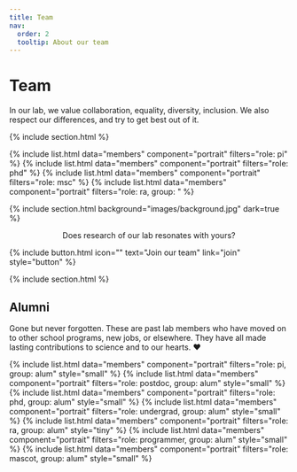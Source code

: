 ```yaml
---
title: Team
nav:
  order: 2
  tooltip: About our team
---
```


# Team

In our lab, we value collaboration, equality, diversity, inclusion. We also respect our differences, and try to get best out of it.

{% include section.html %}

{% include list.html data="members" component="portrait" filters="role: pi" %} {% include list.html data="members" component="portrait" filters="role: phd" %} {% include list.html data="members" component="portrait" filters="role: msc" %} {% include list.html data="members" component="portrait" filters="role: ra, group: " %}

<!-- <p style="text-align: center;"><strong>Principal Investigators</strong></p> -->
<!-- {% include list.html data="members" component="portrait" filters="role: pi" %}  -->


<!-- <p style="text-align: center;"><strong>Graduate students</strong></p> -->
<!-- {% include list.html data="members" component="portrait" filters="role: phd" %}  -->


<!-- <p style="text-align: center;"><strong>Undergrad students</strong></p> -->
<!-- {% include list.html data="members" component="portrait" filters="role: msc" %} {% include list.html data="members" component="portrait" filters="role: ra" %} -->

{% include section.html background="images/background.jpg" dark=true %}

<p style="text-align: center;">Does research of our lab resonates with yours?</p>



{% include button.html icon="" text="Join our team" link="join" style="button" %}



{% include section.html %}

## Alumni

Gone but never forgotten.
These are past lab members who have moved on to other school programs, new jobs, or elsewhere.
They have all made lasting contributions to science and to our hearts. ❤️

{% include list.html data="members" component="portrait" filters="role: pi, group: alum" style="small" %}
{% include list.html data="members" component="portrait" filters="role: postdoc, group: alum" style="small" %}
{% include list.html data="members" component="portrait" filters="role: phd, group: alum" style="small" %}
{% include list.html data="members" component="portrait" filters="role: undergrad, group: alum" style="small" %}
{% include list.html data="members" component="portrait" filters="role: ra, group: alum" style="tiny" %}
{% include list.html data="members" component="portrait" filters="role: programmer, group: alum" style="small" %}
{% include list.html data="members" component="portrait" filters="role: mascot, group: alum" style="small" %}
